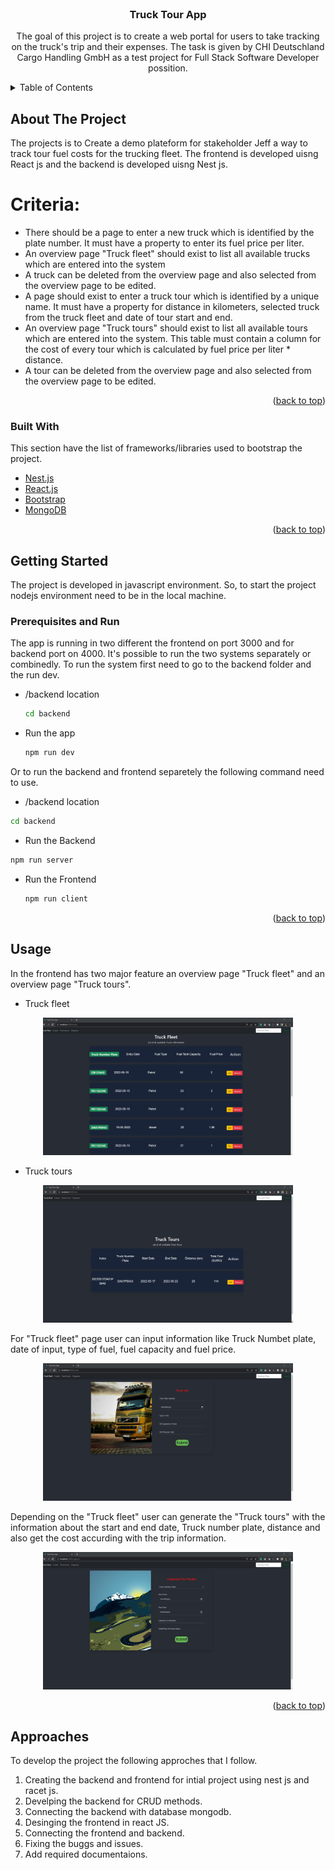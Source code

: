 <div id="top"></div>

<!-- PROJECT LOGO -->
<br />
<div align="center">

  <h3 align="center">Truck Tour App</h3>

  <p align="center">
    The goal of this project is to create a web portal for users to take tracking on the truck's trip and their expenses. The task is given by CHI Deutschland Cargo Handling GmbH as a test project for  Full Stack Software Developer possition.
  </p>
</div>



<!-- TABLE OF CONTENTS -->
<details>
  <summary>Table of Contents</summary>
  <ol>
    <li>
      <a href="#about-the-project">About The Project</a>
      <ul>
        <li><a href="#built-with">Built With</a></li>
      </ul>
    </li>
    <li>
      <a href="#getting-started">Getting Started</a>
      <ul>
        <li><a href="#prerequisites">Prerequisites</a></li>
        <li><a href="#installation">Installation</a></li>
      </ul>
    </li>
    <li><a href="#usage">Usage</a></li>
    <li><a href="#roadmap">Roadmap</a></li>
    <li><a href="#approaches">Approaches</a></li>

  </ol>
</details>



<!-- ABOUT THE PROJECT -->
## About The Project

The projects is to Create a demo plateform for stakeholder Jeff a way to track tour fuel costs for the trucking fleet. The frontend is developed uisng React js and the backend is developed uisng Nest js.

# Criteria:

* There should be a page to enter a new truck which is identified by the plate number. It must have a property to enter its fuel price per liter.
* An overview page "Truck fleet" should exist to list all available trucks which are entered into the system
* A truck can be deleted from the overview page and also selected from the overview page to be edited.
* A page should exist to enter a truck tour which is identified by a unique name. It must have a property for distance in kilometers, selected truck from the truck fleet and date of tour start and end.
* An overview page "Truck tours" should exist to list all available tours which are entered into the system. This table must contain a column for the cost of every tour which is calculated by fuel price per liter * distance.
* A tour can be deleted from the overview page and also selected from the overview page to be edited.

<p align="right">(<a href="#top">back to top</a>)</p>



### Built With

This section have the list of frameworks/libraries used to bootstrap the project.

* [Nest.js](https://nestjs.com/)
* [React.js](https://reactjs.org/)
* [Bootstrap](https://getbootstrap.com)
* [MongoDB](https://www.mongodb.com/)


<p align="right">(<a href="#top">back to top</a>)</p>



<!-- GETTING STARTED -->
## Getting Started

The project is developed in javascript environment. So, to start the project nodejs environment need to be in the local machine.

### Prerequisites and Run
The app is running in two different the frontend on port 3000 and for backend port on 4000. It's possible to run the two systems separately or combinedly.  To run the system first need to go to the backend folder and the run dev.
* /backend location
  ```sh
  cd backend
  ```
* Run the app 
  ```sh
  npm run dev
  ```
Or to run the backend and frontend separetely the following command need to use.
 * /backend location
  ```sh
  cd backend
  ```
  * Run the Backend 
  ```sh
  npm run server
  ```
* Run the Frontend 
  ```sh
  npm run client
  ```

<p align="right">(<a href="#top">back to top</a>)</p>



<!-- USAGE EXAMPLES -->
## Usage

In the frontend has two major feature an overview page "Truck fleet" and an overview page "Truck tours". 

* Truck fleet
<div align="center">
<img src="image/truckfleet.png" alt="Screnshot" width="400" height="220">
</div>

* Truck tours

<div align="center">
<img src="image/trucktour.png" alt="Screnshot" width="400" height="220">
</div>

For "Truck fleet" page user can input information like Truck Numbet plate, date of input, type of fuel, fuel capacity and fuel price.
<div align="center">
<img src="image/create.png" alt="Screnshot" width="400" height="220">
</div>

Depending on the "Truck fleet" user can generate the "Truck tours" with the information about the start and end date, Truck number plate, distance and also get the cost accurding with the trip information.

<div align="center">
<img src="image/organize.png" alt="Screnshot" width="400" height="220">
</div>

<p align="right">(<a href="#top">back to top</a>)</p>




<!-- approaches -->
## Approaches

To develop the project the following approches that I follow.

1. Creating the backend and frontend for intial project using nest js and racet js.
2. Develping the backend for CRUD methods.
3. Connecting the backend with database mongodb.
4. Desinging the frontend in react JS.
5. Connecting the frontend and backend.
6. Fixing the buggs and issues.
7. Add required documentaions.